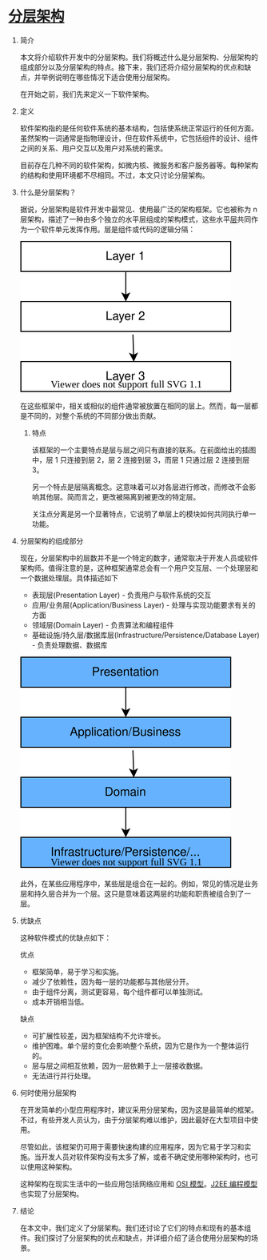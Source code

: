 # [分层架构](https://www.baeldung.com/cs/layered-architecture)

1. 简介

    本文将介绍软件开发中的分层架构。我们将概述什么是分层架构、分层架构的组成部分以及分层架构的特点。接下来，我们还将介绍分层架构的优点和缺点，并举例说明在哪些情况下适合使用分层架构。

    在开始之前，我们先来定义一下软件架构。

2. 定义

    软件架构指的是任何软件系统的基本结构，包括使系统正常运行的任何方面。虽然架构一词通常是指物理设计，但在软件系统中，它包括组件的设计、组件之间的关系、用户交互以及用户对系统的需求。

    目前存在几种不同的软件架构，如微内核、微服务和客户服务器等。每种架构的结构和使用环境都不尽相同。不过，本文只讨论分层架构。

3. 什么是分层架构？

    据说，分层架构是软件开发中最常见、使用最广泛的架构框架。它也被称为 n 层架构，描述了一种由多个独立的水平层组成的架构模式，这些水平[层](https://www.baeldung.com/cs/layers-vs-tiers)共同作为一个软件单元发挥作用。层是组件或代码的逻辑分隔：

    ![分层设计概念](pic/layered.drawio.svg)

    在这些框架中，相关或相似的组件通常被放置在相同的层上。然而，每一层都是不同的，对整个系统的不同部分做出贡献。

    1. 特点

        该框架的一个主要特点是层与层之间只有直接的联系。在前面给出的插图中，层 1 只连接到层 2，层 2 连接到层 3，而层 1 只通过层 2 连接到层 3。

        另一个特点是层隔离概念。这意味着可以对各层进行修改，而修改不会影响其他层。简而言之，更改被隔离到被更改的特定层。

        关注点分离是另一个显著特点，它说明了单层上的模块如何共同执行单一功能。

4. 分层架构的组成部分

    现在，分层架构中的层数并不是一个特定的数字，通常取决于开发人员或软件架构师。值得注意的是，这种框架通常总会有一个用户交互层、一个处理层和一个数据处理层。具体描述如下

    - 表现层(Presentation Layer) - 负责用户与软件系统的交互
    - 应用/业务层(Application/Business Layer) - 处理与实现功能要求有关的方面
    - 领域层(Domain Layer) - 负责算法和编程组件
    - 基础设施/持久层/数据库层(Infrastructure/Persistence/Database Layer) - 负责处理数据、数据库

    ![通用分层架构设计](pic/layered_common.drawio.svg)

    此外，在某些应用程序中，某些层是组合在一起的。例如，常见的情况是业务层和持久层合并为一个层。这只是意味着这两层的功能和职责被组合到了一层。

5. 优缺点

    这种软件模式的优缺点如下：

    优点

    - 框架简单，易于学习和实施。
    - 减少了依赖性，因为每一层的功能都与其他层分开。
    - 由于组件分离，测试更容易，每个组件都可以单独测试。
    - 成本开销相当低。

    缺点

    - 可扩展性较差，因为框架结构不允许增长。
    - 维护困难。单个层的变化会影响整个系统，因为它是作为一个整体运行的。
    - 层与层之间相互依赖，因为一层依赖于上一层接收数据。
    - 无法进行并行处理。

6. 何时使用分层架构

    在开发简单的小型应用程序时，建议采用分层架构，因为这是最简单的框架。不过，有些开发人员认为，由于分层架构难以维护，因此最好在大型项目中使用。

    尽管如此，该框架仍可用于需要快速构建的应用程序，因为它易于学习和实施。当开发人员对软件架构没有太多了解，或者不确定使用哪种架构时，也可以使用这种架构。

    这种架构在现实生活中的一些应用包括网络应用和 [OSI 模型](https://www.baeldung.com/cs/osi-model)。[J2EE 编程模型](https://www.baeldung.com/java-enterprise-evolution)也实现了分层架构。

7. 结论

    在本文中，我们定义了分层架构。我们还讨论了它们的特点和现有的基本组件。我们探讨了分层架构的优点和缺点，并详细介绍了适合使用分层架构的场景。
